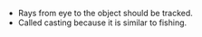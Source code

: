 - Rays from eye to the object should be tracked.
- Called casting because it is similar to fishing.

